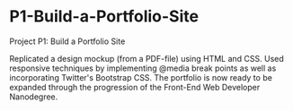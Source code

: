 # P1-Build-a-Portfolio-Site
Project P1: Build a Portfolio Site

Replicated a design mockup (from a PDF-file) using HTML and CSS. Used responsive techniques by implementing @media break points as well as incorporating Twitter's Bootstrap CSS. The portfolio is now ready to be expanded through the progression of the Front-End Web Developer Nanodegree.
